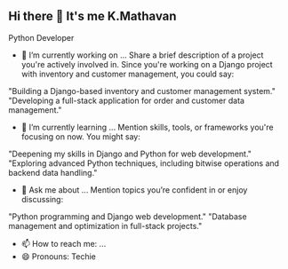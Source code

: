 ## Hi there 👋 It's me K.Mathavan

Python Developer

- 🔭 I’m currently working on ...
Share a brief description of a project you're actively involved in. Since you're working on a Django project with inventory and customer management, you could say:

"Building a Django-based inventory and customer management system."
"Developing a full-stack application for order and customer data management."
- 🌱 I’m currently learning ...
Mention skills, tools, or frameworks you're focusing on now. You might say:

"Deepening my skills in Django and Python for web development."
"Exploring advanced Python techniques, including bitwise operations and backend data handling."
- 💬 Ask me about ...
Mention topics you’re confident in or enjoy discussing:

"Python programming and Django web development."
"Database management and optimization in full-stack projects."
- 📫 How to reach me: ...
- 😄 Pronouns: Techie
